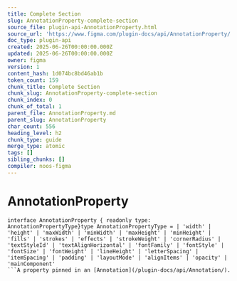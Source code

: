 ```yaml
---
title: Complete Section
slug: AnnotationProperty-complete-section
source_file: plugin-api-AnnotationProperty.html
source_url: 'https://www.figma.com/plugin-docs/api/AnnotationProperty/'
doc_type: plugin-api
created: 2025-06-26T00:00:00.000Z
updated: 2025-06-26T00:00:00.000Z
owner: figma
version: 1
content_hash: 1d074bc8bd46ab1b
token_count: 159
chunk_title: Complete Section
chunk_slug: AnnotationProperty-complete-section
chunk_index: 0
chunk_of_total: 1
parent_file: AnnotationProperty.md
parent_slug: AnnotationProperty
char_count: 556
heading_level: h2
chunk_type: guide
merge_type: atomic
tags: []
sibling_chunks: []
compiler: noos-figma
---
```


# AnnotationProperty

```
interface AnnotationProperty { readonly type: AnnotationPropertyType}type AnnotationPropertyType = | 'width' | 'height' | 'maxWidth' | 'minWidth' | 'maxHeight' | 'minHeight' | 'fills' | 'strokes' | 'effects' | 'strokeWeight' | 'cornerRadius' | 'textStyleId' | 'textAlignHorizontal' | 'fontFamily' | 'fontStyle' | 'fontSize' | 'fontWeight' | 'lineHeight' | 'letterSpacing' | 'itemSpacing' | 'padding' | 'layoutMode' | 'alignItems' | 'opacity' | 'mainComponent'
```A property pinned in an [Annotation](/plugin-docs/api/Annotation/).
